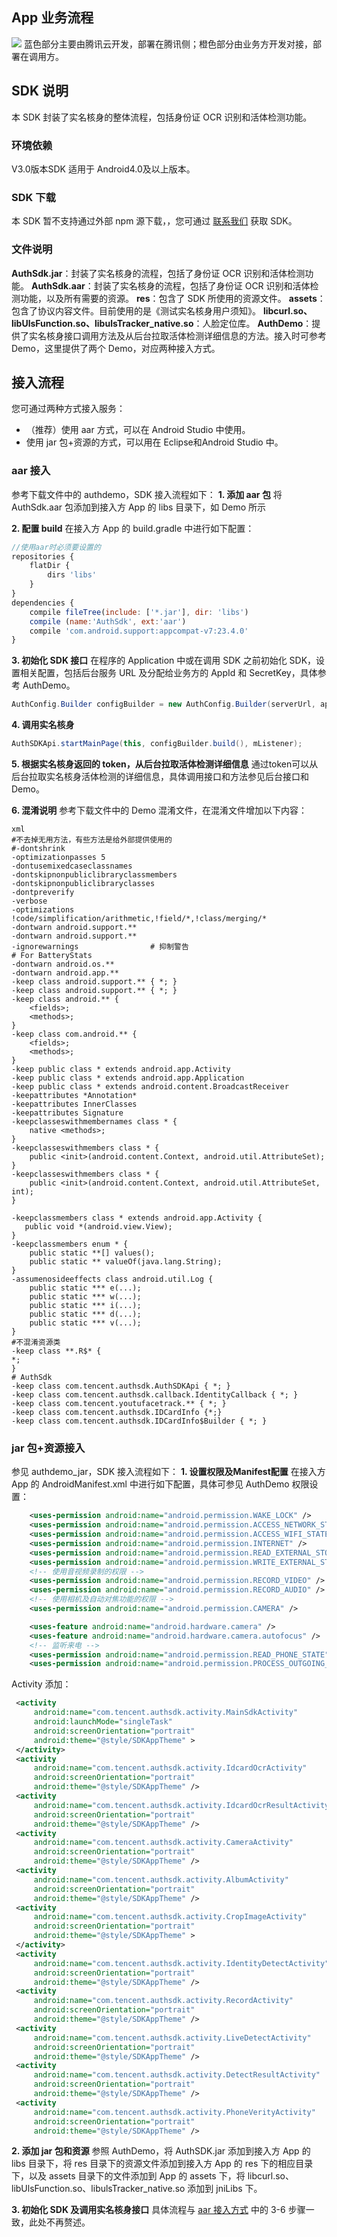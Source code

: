 ## App 业务流程
![](https://main.qcloudimg.com/raw/7066697c0e2183276117dbb2b323f14f.png)
蓝色部分主要由腾讯云开发，部署在腾讯侧；橙色部分由业务方开发对接，部署在调用方。

## SDK 说明
本 SDK 封装了实名核身的整体流程，包括身份证 OCR 识别和活体检测功能。

### 环境依赖
V3.0版本SDK 适用于 Android4.0及以上版本。

### SDK 下载 
本 SDK 暂不支持通过外部 npm 源下载，，您可通过 [联系我们](https://cloud.tencent.com/about/connect) 获取 SDK。

### 文件说明
**AuthSdk.jar**：封装了实名核身的流程，包括了身份证 OCR 识别和活体检测功能。
**AuthSdk.aar**：封装了实名核身的流程，包括了身份证 OCR 识别和活体检测功能，以及所有需要的资源。
**res**：包含了 SDK 所使用的资源文件。
**assets**：包含了协议内容文件。目前使用的是《测试实名核身用户须知》。
**libcurl.so、libUlsFunction.so、libulsTracker_native.so**：人脸定位库。
**AuthDemo**：提供了实名核身接口调用方法及从后台拉取活体检测详细信息的方法。接入时可参考 Demo，这里提供了两个 Demo，对应两种接入方式。



## 接入流程
您可通过两种方式接入服务：
- （推荐）使用 aar 方式，可以在 Android Studio 中使用。
- 使用 jar 包+资源的方式，可以用在 Eclipse和Android Studio 中。  

### aar 接入
参考下载文件中的 authdemo，SDK 接入流程如下：
**1. 添加 aar 包**
将 AuthSdk.aar 包添加到接入方 App 的 libs 目录下，如 Demo 所示

**2. 配置 build**
在接入方 App 的 build.gradle 中进行如下配置：
```js
//使用aar时必须要设置的
repositories {
    flatDir {
        dirs 'libs'
    }
}
dependencies {
    compile fileTree(include: ['*.jar'], dir: 'libs')
    compile (name:'AuthSdk', ext:'aar')
    compile 'com.android.support:appcompat-v7:23.4.0'
}
```

**3. 初始化 SDK 接口**<span id="aar"></span>
在程序的 Application 中或在调用 SDK 之前初始化 SDK，设置相关配置，包括后台服务 URL 及分配给业务方的 AppId 和 SecretKey，具体参考 AuthDemo。
```java
AuthConfig.Builder configBuilder = new AuthConfig.Builder(serverUrl, appid, R.class.getPackage().getName());
```

**4. 调用实名核身**
```java
AuthSDKApi.startMainPage(this, configBuilder.build(), mListener);
```

**5. 根据实名核身返回的 token，从后台拉取活体检测详细信息**
通过token可以从后台拉取实名核身活体检测的详细信息，具体调用接口和方法参见后台接口和Demo。

**6. 混淆说明**
参考下载文件中的 Demo 混淆文件，在混淆文件增加以下内容：
```
xml
#不去掉无用方法，有些方法是给外部提供使用的
#-dontshrink
-optimizationpasses 5
-dontusemixedcaseclassnames
-dontskipnonpubliclibraryclassmembers
-dontskipnonpubliclibraryclasses
-dontpreverify
-verbose
-optimizations !code/simplification/arithmetic,!field/*,!class/merging/*
-dontwarn android.support.**
-dontwarn android.support.**
-ignorewarnings                # 抑制警告
# For BatteryStats
-dontwarn android.os.**
-dontwarn android.app.**
-keep class android.support.** { *; }
-keep class android.support.** { *; }
-keep class android.** {
    <fields>;
    <methods>;
}
-keep class com.android.** {
    <fields>;
    <methods>;
}
-keep public class * extends android.app.Activity
-keep public class * extends android.app.Application
-keep public class * extends android.content.BroadcastReceiver
-keepattributes *Annotation*
-keepattributes InnerClasses
-keepattributes Signature
-keepclasseswithmembernames class * {
    native <methods>;
}
-keepclasseswithmembers class * {
    public <init>(android.content.Context, android.util.AttributeSet);
}
-keepclasseswithmembers class * {
    public <init>(android.content.Context, android.util.AttributeSet, int);
}

-keepclassmembers class * extends android.app.Activity {
   public void *(android.view.View);
}
-keepclassmembers enum * {
    public static **[] values();
    public static ** valueOf(java.lang.String);
}
-assumenosideeffects class android.util.Log {
    public static *** e(...);
    public static *** w(...);
    public static *** i(...);
    public static *** d(...);
    public static *** v(...);
}
#不混淆资源类
-keep class **.R$* {
*;
}
# AuthSdk
-keep class com.tencent.authsdk.AuthSDKApi { *; }
-keep class com.tencent.authsdk.callback.IdentityCallback { *; }
-keep class com.tencent.youtufacetrack.** { *; }
-keep class com.tencent.authsdk.IDCardInfo {*;}
-keep class com.tencent.authsdk.IDCardInfo$Builder { *; }
```

### jar 包+资源接入
参见 authdemo_jar，SDK 接入流程如下：
**1. 设置权限及Manifest配置**
在接入方 App 的 AndroidManifest.xml 中进行如下配置，具体可参见 AuthDemo
权限设置：
```xml
    <uses-permission android:name="android.permission.WAKE_LOCK" />
    <uses-permission android:name="android.permission.ACCESS_NETWORK_STATE" />
    <uses-permission android:name="android.permission.ACCESS_WIFI_STATE" />
    <uses-permission android:name="android.permission.INTERNET" />
    <uses-permission android:name="android.permission.READ_EXTERNAL_STORAGE" />
    <uses-permission android:name="android.permission.WRITE_EXTERNAL_STORAGE" />
    <!-- 使用音视频录制的权限 -->
    <uses-permission android:name="android.permission.RECORD_VIDEO" />
    <uses-permission android:name="android.permission.RECORD_AUDIO" />
    <!-- 使用相机及自动对焦功能的权限 -->
    <uses-permission android:name="android.permission.CAMERA" />

    <uses-feature android:name="android.hardware.camera" />
    <uses-feature android:name="android.hardware.camera.autofocus" />
    <!-- 监听来电 -->
    <uses-permission android:name="android.permission.READ_PHONE_STATE" />
    <uses-permission android:name="android.permission.PROCESS_OUTGOING_CALLS" />

```

Activity 添加：
```xml
 <activity
     android:name="com.tencent.authsdk.activity.MainSdkActivity"
     android:launchMode="singleTask"
     android:screenOrientation="portrait"
     android:theme="@style/SDKAppTheme" >
 </activity>
 <activity
     android:name="com.tencent.authsdk.activity.IdcardOcrActivity"
     android:screenOrientation="portrait"
     android:theme="@style/SDKAppTheme" />
 <activity
     android:name="com.tencent.authsdk.activity.IdcardOcrResultActivity"
     android:screenOrientation="portrait"
     android:theme="@style/SDKAppTheme" />
 <activity
     android:name="com.tencent.authsdk.activity.CameraActivity"
     android:screenOrientation="portrait"
     android:theme="@style/SDKAppTheme" />
 <activity
     android:name="com.tencent.authsdk.activity.AlbumActivity"
     android:screenOrientation="portrait"
     android:theme="@style/SDKAppTheme" />
 <activity
     android:name="com.tencent.authsdk.activity.CropImageActivity"
     android:screenOrientation="portrait"
     android:theme="@style/SDKAppTheme" >
 </activity>
 <activity
     android:name="com.tencent.authsdk.activity.IdentityDetectActivity"
     android:screenOrientation="portrait"
     android:theme="@style/SDKAppTheme" />
 <activity
     android:name="com.tencent.authsdk.activity.RecordActivity"
     android:screenOrientation="portrait"
     android:theme="@style/SDKAppTheme" />
 <activity
     android:name="com.tencent.authsdk.activity.LiveDetectActivity"
     android:screenOrientation="portrait"
     android:theme="@style/SDKAppTheme" />
 <activity
     android:name="com.tencent.authsdk.activity.DetectResultActivity"
     android:screenOrientation="portrait"
     android:theme="@style/SDKAppTheme" />
 <activity
     android:name="com.tencent.authsdk.activity.PhoneVerityActivity"
     android:screenOrientation="portrait"
     android:theme="@style/SDKAppTheme" />
```

**2. 添加 jar 包和资源**
参照 AuthDemo，将 AuthSDK.jar 添加到接入方 App 的 libs 目录下，将 res 目录下的资源文件添加到接入方 App 的 res 下的相应目录下，以及 assets 目录下的文件添加到 App 的 assets 下，将 libcurl.so、libUlsFunction.so、libulsTracker_native.so 添加到 jniLibs 下。

**3. 初始化 SDK 及调用实名核身接口**
具体流程与 [aar 接入方式](#aar) 中的 3-6 步骤一致，此处不再赘述。


